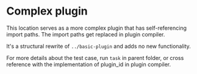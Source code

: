 # Complex plugin

This location serves as a more complex plugin that has self-referencing
import paths. The import paths get replaced in plugin compiler.

It's a structural rewrite of `../basic-plugin` and adds no new functionality.

For more details about the test case, run `task` in parent folder, or
cross reference with the implementation of plugin_id in plugin compiler.
